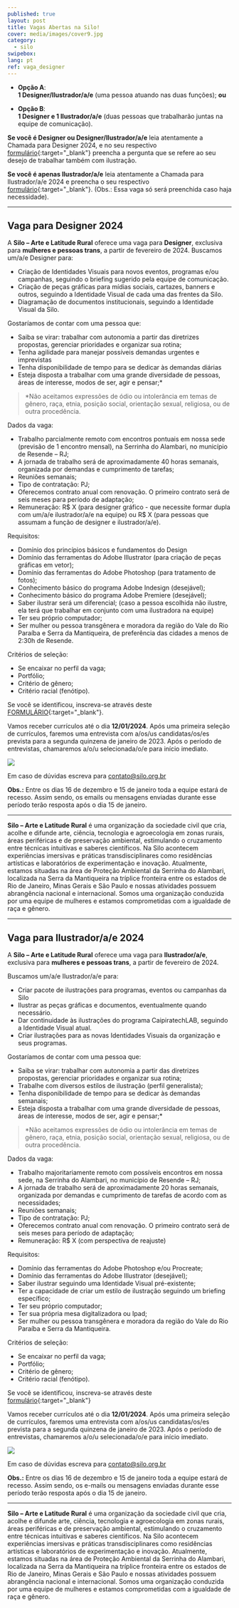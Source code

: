 ```yaml
---
published: true
layout: post
title: Vagas Abertas na Silo!
cover: media/images/cover9.jpg
category:
  - silo
swipebox:
lang: pt
ref: vaga_designer
---
```



- **Opção A**:   
**1 Designer/Ilustrador/a/e** (uma pessoa atuando nas duas funções); **ou**

- **Opção B**:  
**1 Designer e 1 Ilustrador/a/e** (duas pessoas que trabalharão juntas na equipe de comunicação).

**Se você é Designer ou Designer/Ilustrador/a/e** leia atentamente a Chamada para Designer 2024, e no seu respectivo [formulário](https://forms.gle/uZLuyxwgJUTrWj5P9){:target="_blank"} preencha a pergunta que se refere ao seu desejo de trabalhar também com ilustração.

**Se você é apenas Ilustrador/a/e** leia atentamente a Chamada para Ilustrador/a/e 2024 e preencha o seu respectivo [formulário](https://forms.gle/HNfZjrvmcqrJYEVT9){:target="_blank"}. (Obs.: Essa vaga só será preenchida caso haja necessidade).

---

## **Vaga para Designer 2024**

A **Silo – Arte e Latitude Rural** oferece uma vaga para **Designer**, exclusiva para **mulheres e pessoas trans**, a partir de fevereiro de 2024.
Buscamos um/a/e Designer para:
- Criação de Identidades Visuais para novos eventos, programas e/ou campanhas, seguindo o briefing sugerido pela equipe de comunicação.
- Criação de peças gráficas para mídias sociais, cartazes, banners e outros, seguindo a Identidade Visual de cada uma das frentes da Silo.
- Diagramação de documentos institucionais, seguindo a Identidade Visual da Silo.

Gostaríamos de contar com uma pessoa que:

- Saiba se virar: trabalhar com autonomia a partir das diretrizes propostas, gerenciar prioridades e organizar sua rotina;
- Tenha agilidade para manejar possíveis demandas urgentes e imprevistas
- Tenha disponibilidade de tempo para se dedicar às demandas diárias
- Esteja disposta a trabalhar com uma grande diversidade de pessoas, áreas de interesse, modos de ser, agir e pensar;*

> *Não aceitamos expressões de ódio ou intolerância em temas de gênero, raça, etnia, posição social, orientação sexual, religiosa, ou de outra procedência.

Dados da vaga:

- Trabalho parcialmente remoto com encontros pontuais em nossa sede (previsão de  1 encontro mensal), na Serrinha do Alambari, no município de Resende – RJ;
- A jornada de trabalho será de aproximadamente 40 horas semanais, organizada por demandas e cumprimento de tarefas;
- Reuniões semanais;
- Tipo de contratação: PJ;
- Oferecemos contrato anual com renovação. O primeiro contrato será de seis meses para período de adaptação;
- Remuneração: R$ X (para designer gráfico - que necessite formar dupla com um/a/e ilustrador/a/e na equipe) ou R$ X (para pessoas que assumam a função de designer e ilustrador/a/e).

Requisitos:
- Domínio dos princípios básicos e fundamentos do Design
- Domínio das ferramentas do Adobe Illustrator (para criação de peças gráficas em vetor);
- Domínio das ferramentas do Adobe Photoshop (para tratamento de fotos);
- Conhecimento básico do programa Adobe Indesign (desejável);
- Conhecimento básico do programa Adobe Premiere (desejável);
- Saber ilustrar será um diferencial; (caso a pessoa escolhida não ilustre, ela terá que trabalhar em conjunto com uma ilustradora na equipe)
- Ter seu próprio computador;
- Ser mulher ou pessoa transgênera e moradora da região do Vale do Rio Paraíba e Serra da Mantiqueira, de preferência das cidades a menos de 2:30h de Resende.

Critérios de seleção:
- Se encaixar no perfil da vaga;
- Portfólio;
- Critério de gênero;
- Critério racial (fenótipo).

Se você se identificou, inscreva-se através deste [FORMULÁRIO](https://forms.gle/uZLuyxwgJUTrWj5P9){:target="_blank"}.

Vamos receber currículos até o dia **12/01/2024**. Após uma primeira seleção de currículos, faremos uma entrevista com a/os/us candidatas/os/es prevista para a segunda quinzena de janeiro de 2023. Após o período de entrevistas, chamaremos a/o/u selecionada/o/e para início imediato.

![](/media/images/calendario_chamada_designer.jpg)

Em caso de dúvidas escreva para contato@silo.org.br

**Obs.:** Entre os dias 16 de dezembro e 15 de janeiro toda a equipe estará de recesso. Assim sendo, os emails ou mensagens enviadas durante esse período terão resposta após o dia 15 de janeiro. 

---

**Silo – Arte e Latitude Rural** é uma organização da sociedade civil que cria, acolhe e difunde arte, ciência, tecnologia e agroecologia em zonas rurais, áreas periféricas e de preservação ambiental, estimulando o cruzamento entre técnicas intuitivas e saberes científicos. Na Silo acontecem experiências imersivas e práticas transdisciplinares como residências artísticas e laboratórios de experimentação e inovação. Atualmente, estamos situadas na área de Proteção Ambiental da Serrinha do Alambari, localizada na Serra da Mantiqueira na tríplice fronteira entre os estados de Rio de Janeiro, Minas Gerais e São Paulo e nossas atividades possuem abrangência nacional e internacional. Somos uma organização conduzida por uma equipe de mulheres e estamos comprometidas com a igualdade de raça e gênero.

---

## **Vaga para Ilustrador/a/e 2024**

A **Silo – Arte e Latitude Rural** oferece uma vaga para **Ilustrador/a/e**, exclusiva para **mulheres e pessoas trans**, a partir de fevereiro de 2024.

Buscamos um/a/e Ilustrador/a/e para:

- Criar pacote de ilustrações para programas, eventos ou campanhas da Silo 
- Ilustrar as peças gráficas e documentos, eventualmente quando necessário.
- Dar continuidade às ilustrações do programa CaipiratechLAB, seguindo a Identidade Visual atual.
- Criar ilustrações para as novas Identidades Visuais da organização e seus programas.

Gostaríamos de contar com uma pessoa que:

- Saiba se virar: trabalhar com autonomia a partir das diretrizes propostas, gerenciar prioridades e organizar sua rotina;
- Trabalhe com diversos estilos de ilustração (perfil generalista);
- Tenha disponibilidade de tempo para se dedicar às demandas semanais;
- Esteja disposta a trabalhar com uma grande diversidade de pessoas, áreas de interesse, modos de ser, agir e pensar;*  

> *Não aceitamos expressões de ódio ou intolerância em temas de gênero, raça, etnia, posição social, orientação sexual, religiosa, ou de outra procedência.

Dados da vaga:

- Trabalho majoritariamente remoto com possíveis encontros em nossa sede, na Serrinha do Alambari, no município de Resende – RJ;
- A jornada de trabalho será de aproximadamente 20 horas semanais, organizada por demandas e cumprimento de tarefas de acordo com as necessidades;
- Reuniões semanais;
- Tipo de contratação: PJ;
- Oferecemos contrato anual com renovação. O primeiro contrato será de seis meses para período de adaptação;
- Remuneração: R$ X (com perspectiva de reajuste)

Requisitos:

- Domínio das ferramentas do Adobe Photoshop e/ou Procreate;
- Domínio das ferramentas do Adobe Illustrator (desejável);
- Saber ilustrar seguindo uma Identidade Visual pré-existente;
- Ter a capacidade de criar um estilo de ilustração seguindo um briefing específico;
- Ter seu próprio computador;
- Ter sua própria mesa digitalizadora ou Ipad;
- Ser mulher ou pessoa transgênera e moradora da região do Vale do Rio Paraíba e Serra da Mantiqueira.

Critérios de seleção:

- Se encaixar no perfil da vaga;
- Portfólio;
- Critério de gênero;
- Critério racial (fenótipo).

Se você se identificou, inscreva-se através deste [formulário](https://forms.gle/HNfZjrvmcqrJYEVT9){:target="_blank"}

Vamos receber currículos até o dia **12/01/2024**. Após uma primeira seleção de currículos, faremos uma entrevista com a/os/us candidatas/os/es prevista para a segunda quinzena de janeiro de 2023. Após o período de entrevistas, chamaremos a/o/u selecionada/o/e para início imediato.

![](/media/images/calendario_chamada_designer.jpg)

Em caso de dúvidas escreva para contato@silo.org.br

**Obs.:** Entre os dias 16 de dezembro e 15 de janeiro toda a equipe estará de recesso. Assim sendo, os e-mails ou mensagens enviadas durante esse período terão resposta após o dia 15 de janeiro. 

---

**Silo – Arte e Latitude Rural** é uma organização da sociedade civil que cria, acolhe e difunde arte, ciência, tecnologia e agroecologia em zonas rurais, áreas periféricas e de preservação ambiental, estimulando o cruzamento entre técnicas intuitivas e saberes científicos. Na Silo acontecem experiências imersivas e práticas transdisciplinares como residências artísticas e laboratórios de experimentação e inovação. Atualmente, estamos situadas na área de Proteção Ambiental da Serrinha do Alambari, localizada na Serra da Mantiqueira na tríplice fronteira entre os estados de Rio de Janeiro, Minas Gerais e São Paulo e nossas atividades possuem abrangência nacional e internacional. Somos uma organização conduzida por uma equipe de mulheres e estamos comprometidas com a igualdade de raça e gênero.